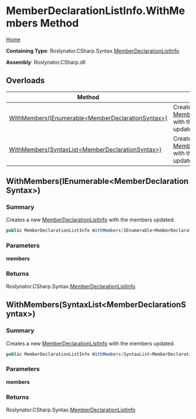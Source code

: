 <a name="_top"></a>

# MemberDeclarationListInfo\.WithMembers Method

[Home](../../../../../README.md#_top)

**Containing Type**: Roslynator\.CSharp\.Syntax\.[MemberDeclarationListInfo](../README.md#_top)

**Assembly**: Roslynator\.CSharp\.dll

## Overloads

| Method | Summary |
| ------ | ------- |
| [WithMembers(IEnumerable\<MemberDeclarationSyntax>)](#Roslynator_CSharp_Syntax_MemberDeclarationListInfo_WithMembers_System_Collections_Generic_IEnumerable_Microsoft_CodeAnalysis_CSharp_Syntax_MemberDeclarationSyntax__) | Creates a new [MemberDeclarationListInfo](../README.md#_top) with the members updated\. |
| [WithMembers(SyntaxList\<MemberDeclarationSyntax>)](#Roslynator_CSharp_Syntax_MemberDeclarationListInfo_WithMembers_Microsoft_CodeAnalysis_SyntaxList_Microsoft_CodeAnalysis_CSharp_Syntax_MemberDeclarationSyntax__) | Creates a new [MemberDeclarationListInfo](../README.md#_top) with the members updated\. |

## WithMembers\(IEnumerable\<MemberDeclarationSyntax>\) <a name="Roslynator_CSharp_Syntax_MemberDeclarationListInfo_WithMembers_System_Collections_Generic_IEnumerable_Microsoft_CodeAnalysis_CSharp_Syntax_MemberDeclarationSyntax__"></a>

### Summary

Creates a new [MemberDeclarationListInfo](../README.md#_top) with the members updated\.

```csharp
public MemberDeclarationListInfo WithMembers(IEnumerable<MemberDeclarationSyntax> members)
```

### Parameters

**members**

### Returns

Roslynator\.CSharp\.Syntax\.[MemberDeclarationListInfo](../README.md#_top)

## WithMembers\(SyntaxList\<MemberDeclarationSyntax>\) <a name="Roslynator_CSharp_Syntax_MemberDeclarationListInfo_WithMembers_Microsoft_CodeAnalysis_SyntaxList_Microsoft_CodeAnalysis_CSharp_Syntax_MemberDeclarationSyntax__"></a>

### Summary

Creates a new [MemberDeclarationListInfo](../README.md#_top) with the members updated\.

```csharp
public MemberDeclarationListInfo WithMembers(SyntaxList<MemberDeclarationSyntax> members)
```

### Parameters

**members**

### Returns

Roslynator\.CSharp\.Syntax\.[MemberDeclarationListInfo](../README.md#_top)

